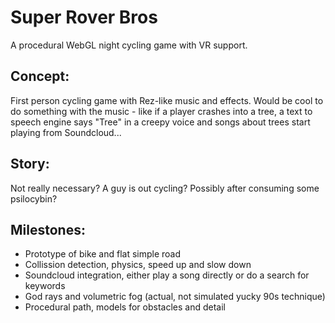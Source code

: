 # Super Rover Bros
A procedural WebGL night cycling game with VR support.

## Concept:
First person cycling game with Rez-like music and effects. Would be cool to do something with the music - like if a player crashes into a tree, a text to speech engine says "Tree" in a creepy voice and songs about trees start playing from Soundcloud...

## Story:
Not really necessary? A guy is out cycling? Possibly after consuming some psilocybin?

## Milestones:
- Prototype of bike and flat simple road
- Collission detection, physics, speed up and slow down
- Soundcloud integration, either play a song directly or do a search for keywords
- God rays and volumetric fog (actual, not simulated yucky 90s technique)
- Procedural path, models for obstacles and detail
